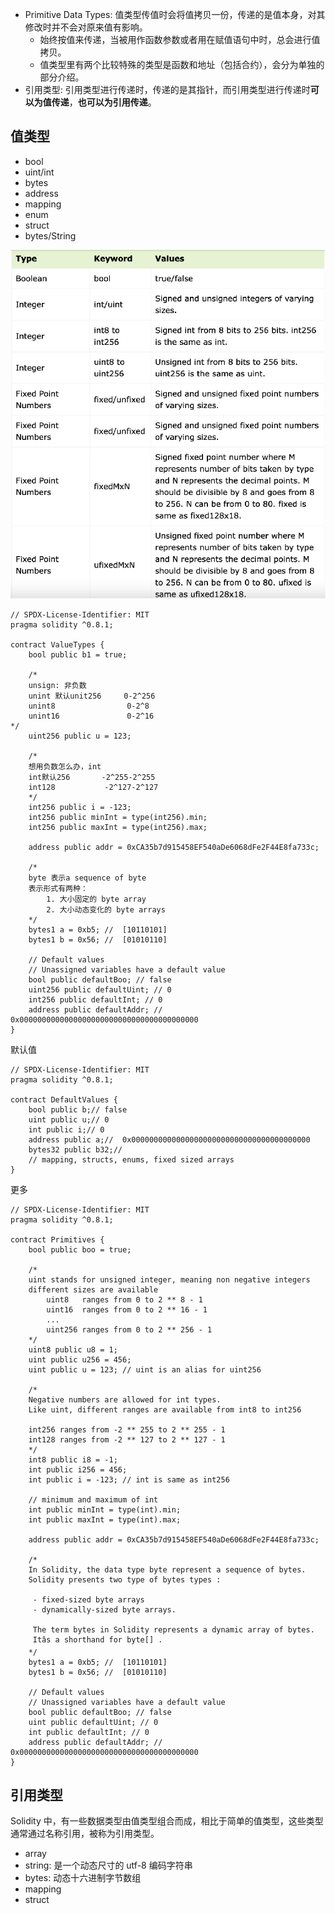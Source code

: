 - Primitive Data Types: 值类型传值时会将值拷贝一份，传递的是值本身，对其修改时并不会对原来值有影响。
  - 始终按值来传递，当被用作函数参数或者用在赋值语句中时，总会进行值拷贝。
  - 值类型里有两个比较特殊的类型是函数和地址（包括合约），会分为单独的部分介绍。
- 引用类型: 引用类型进行传递时，传递的是其指针，而引用类型进行传递时**可以为值传递**，**也可以为引用传递**。



## 值类型

- bool 
- uint/int 
- bytes 
- address 
- mapping 
- enum 
- struct 
- bytes/String

![image-20230924190818790](assets\image-20230924190818790.png)

```solidity
// SPDX-License-Identifier: MIT
pragma solidity ^0.8.1;

contract ValueTypes {
    bool public b1 = true;

    /*
    unsign: 非负数
    unint 默认unit256     0-2^256
    unint8                0-2^8
    unint16               0-2^16 
*/
    uint256 public u = 123;

    /*
    想用负数怎么办，int
    int默认256       -2^255-2^255
    int128           -2^127-2^127
    */
    int256 public i = -123;
    int256 public minInt = type(int256).min;
    int256 public maxInt = type(int256).max;

    address public addr = 0xCA35b7d915458EF540aDe6068dFe2F44E8fa733c;

    /*
    byte 表示a sequence of byte 
    表示形式有两种：
        1. 大小固定的 byte array
        2. 大小动态变化的 byte arrays
    */
    bytes1 a = 0xb5; //  [10110101]
    bytes1 b = 0x56; //  [01010110]

    // Default values
    // Unassigned variables have a default value
    bool public defaultBoo; // false
    uint256 public defaultUint; // 0
    int256 public defaultInt; // 0
    address public defaultAddr; // 0x0000000000000000000000000000000000000000
}

```



默认值

```solidity
// SPDX-License-Identifier: MIT
pragma solidity ^0.8.1;

contract DefaultValues {
    bool public b;// false
    uint public u;// 0
    int public i;// 0
    address public a;//  0x0000000000000000000000000000000000000000
    bytes32 public b32;//  
    // mapping, structs, enums, fixed sized arrays 
}

```



更多

```solidity
// SPDX-License-Identifier: MIT
pragma solidity ^0.8.1;

contract Primitives {
    bool public boo = true;

    /*
    uint stands for unsigned integer, meaning non negative integers
    different sizes are available
        uint8   ranges from 0 to 2 ** 8 - 1
        uint16  ranges from 0 to 2 ** 16 - 1
        ...
        uint256 ranges from 0 to 2 ** 256 - 1
    */
    uint8 public u8 = 1;
    uint public u256 = 456;
    uint public u = 123; // uint is an alias for uint256

    /*
    Negative numbers are allowed for int types.
    Like uint, different ranges are available from int8 to int256
    
    int256 ranges from -2 ** 255 to 2 ** 255 - 1
    int128 ranges from -2 ** 127 to 2 ** 127 - 1
    */
    int8 public i8 = -1;
    int public i256 = 456;
    int public i = -123; // int is same as int256

    // minimum and maximum of int
    int public minInt = type(int).min;
    int public maxInt = type(int).max;

    address public addr = 0xCA35b7d915458EF540aDe6068dFe2F44E8fa733c;

    /*
    In Solidity, the data type byte represent a sequence of bytes. 
    Solidity presents two type of bytes types :

     - fixed-sized byte arrays
     - dynamically-sized byte arrays.
     
     The term bytes in Solidity represents a dynamic array of bytes. 
     Itâs a shorthand for byte[] .
    */
    bytes1 a = 0xb5; //  [10110101]
    bytes1 b = 0x56; //  [01010110]

    // Default values
    // Unassigned variables have a default value
    bool public defaultBoo; // false
    uint public defaultUint; // 0
    int public defaultInt; // 0
    address public defaultAddr; // 0x0000000000000000000000000000000000000000
}

```



## 引用类型

Solidity 中，有一些数据类型由值类型组合而成，相比于简单的值类型，这些类型通常通过名称引用，被称为引用类型。

- array
- string: 是一个动态尺寸的 utf-8 编码字符串
- bytes: 动态十六进制字节数组
- mapping
- struct



